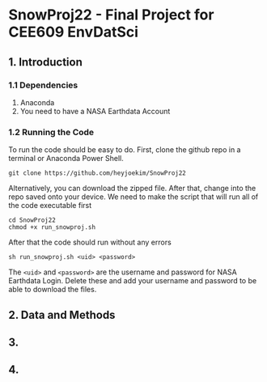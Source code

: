 # SnowProj22 - Final Project for CEE609 EnvDatSci
## 1. Introduction
### 1.1 Dependencies
1. Anaconda
2. You need to have a NASA Earthdata Account
### 1.2 Running the Code
To run the code should be easy to do. First, clone the github repo in a terminal or Anaconda Power Shell.
```
git clone https://github.com/heyjoekim/SnowProj22
```
Alternatively, you can download the zipped file. After that, change into the repo saved onto your device. We need to make the script that will run all of the code executable first
```
cd SnowProj22
chmod +x run_snowproj.sh
```
After that the code should run without any errors
```
sh run_snowproj.sh <uid> <password>
```
The `<uid>` and `<password>` are the username and password for NASA Earthdata Login. Delete these and add your username and password to be able to download the files.
  
## 2. Data and Methods
## 3. 
## 4.

